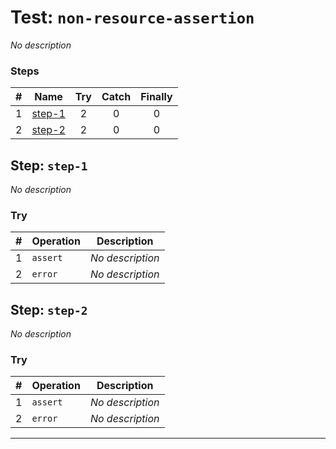# Test: `non-resource-assertion`

*No description*

### Steps

| # | Name | Try | Catch | Finally |
|:-:|---|:-:|:-:|:-:|
| 1 | [step-1](#step-step-1) | 2 | 0 | 0 |
| 2 | [step-2](#step-step-2) | 2 | 0 | 0 |

## Step: `step-1`

*No description*

### Try

| # | Operation | Description |
|:-:|---|---|
| 1 | `assert` | *No description* |
| 2 | `error` | *No description* |

## Step: `step-2`

*No description*

### Try

| # | Operation | Description |
|:-:|---|---|
| 1 | `assert` | *No description* |
| 2 | `error` | *No description* |

---

